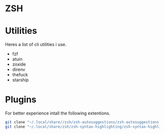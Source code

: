 # ZSH

# Utilities

Heres a list of cli utilities i use.

- fzf
- atuin
- zoxide
- direnv
- thefuck
- starship

# Plugins

For better experience intall the following extentions.

```bash
git clone "~/.local/share//zsh/zsh-autosuggestions/zsh-autosuggestions.zsh"
git clone "~/.local/share/zsh/zsh-syntax-highlighting/zsh-syntax-highlighting.zsh"
```
